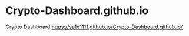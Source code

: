 # Crypto-Dashboard.github.io
Crypto Dashboard
https://sa1d1111.github.io/Crypto-Dashboard.github.io/
